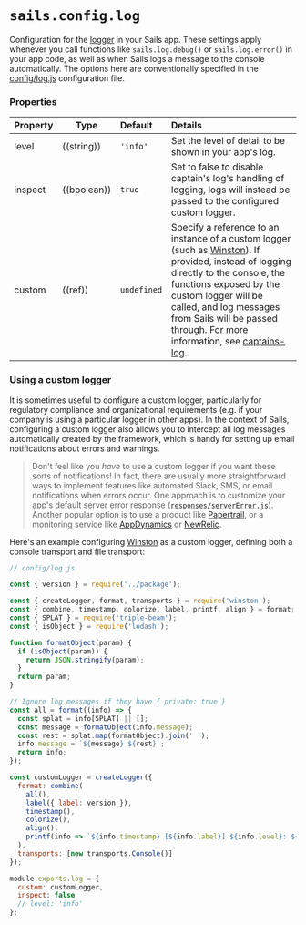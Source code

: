 # `sails.config.log`

Configuration for the [logger](https://sailsjs.com/documentation/concepts/logging) in your Sails app.  These settings apply whenever you call functions like `sails.log.debug()` or `sails.log.error()` in your app code, as well as when Sails logs a message to the console automatically.  The options here are conventionally specified in the [config/log.js](https://sailsjs.com/documentation/anatomy/config/log.js) configuration file.


### Properties

| Property  | Type        | Default     | Details                                                                             |
|:----------|-------------|:------------|:------------------------------------------------------------------------------------|
| level   | ((string))  | `'info'`    | Set the level of detail to be shown in your app's log.
| inspect | ((boolean)) | `true`      | Set to false to disable captain's log's handling of logging, logs will instead be passed to the configured custom logger.  |
| custom  | ((ref))     | `undefined` | Specify a reference to an instance of a custom logger (such as [Winston](https://github.com/winstonjs/winston)).  If provided, instead of logging directly to the console, the functions exposed by the custom logger will be called, and log messages from Sails will be passed through.  For more information, see [captains-log](https://github.com/balderdashy/captains-log/blob/master/README.md#why-use-a-custom-logger).

### Using a custom logger

It is sometimes useful to configure a custom logger, particularly for regulatory compliance and organizational requirements (e.g. if your company is using a particular logger in other apps).  In the context of Sails, configuring a custom logger also allows you to intercept all log messages automatically created by the framework, which is handy for setting up email notifications about errors and warnings.

> Don't feel like you _have_ to use a custom logger if you want these sorts of notifications!  In fact, there are usually more straightforward ways to implement features like automated Slack, SMS, or email notifications when errors occur.  One approach is to customize your app's default server error response ([`responses/serverError.js`](https://sailsjs.com/documentation/anatomy/my-app/api/responses/server-error-js)).  Another popular option is to use a product like [Papertrail](https://papertrailapp.com/), or a monitoring service like [AppDynamics](https://www.appdynamics.com/nodejs/sails/) or [NewRelic](https://discuss.newrelic.com/t/using-newrelic-with-sails-js/3338/8).


Here's an example configuring [Winston](https://github.com/winstonjs/winston) as a custom logger, defining both a console transport and file transport:

```javascript
// config/log.js

const { version } = require('../package');

const { createLogger, format, transports } = require('winston');
const { combine, timestamp, colorize, label, printf, align } = format;
const { SPLAT } = require('triple-beam');
const { isObject } = require('lodash');

function formatObject(param) {
  if (isObject(param)) {
    return JSON.stringify(param);
  }
  return param;
}

// Ignore log messages if they have { private: true }
const all = format((info) => {
  const splat = info[SPLAT] || [];
  const message = formatObject(info.message);
  const rest = splat.map(formatObject).join(' ');
  info.message = `${message} ${rest}`;
  return info;
});

const customLogger = createLogger({
  format: combine(
    all(),
    label({ label: version }),
    timestamp(),
    colorize(),
    align(),
    printf(info => `${info.timestamp} [${info.label}] ${info.level}: ${formatObject(info.message)}`)
  ),
  transports: [new transports.Console()]
});

module.exports.log = {
  custom: customLogger,
  inspect: false
  // level: 'info'
};

```



<docmeta name="displayName" value="sails.config.log">
<docmeta name="pageType" value="property">

